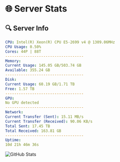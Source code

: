 # 🌐 Server Stats
## 🔍 Server Info
```yaml
CPU: Intel(R) Xeon(R) CPU E5-2699 v4 @ 1309.06MHz
CPU Usage: 0.50%
Cores: 44P | 88T
-----------------------------------
Memory:
Current Usage: 145.05 GB/503.74 GB
Available: 355.24 GB
-----------------------------------
Disk:
Current Usage: 60.19 GB/1.71 TB
Free: 1.57 TB
-----------------------------------
GPU:
No GPU detected
-----------------------------------
Network:
Current Transfer (Sent): 15.11 MB/s
Current Transfer (Received): 90.06 KB/s
Total Sent: 17.45 TB
Total Received: 163.81 GB
-----------------------------------
Uptime:
10d 21h 46m 36s
```
![GitHub Stats](https://img.shields.io/badge/Updated-2025-03-18_19:09:25-blue)